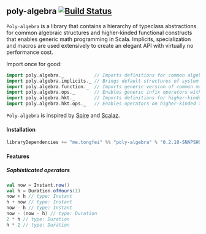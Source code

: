 ## poly-algebra [![Build Status](https://travis-ci.org/ctongfei/poly-algebra.svg?branch=master)](https://travis-ci.org/ctongfei/poly-algebra)

`Poly-algebra` is a library that contains a hierarchy of typeclass abstractions for common algebraic structures and higher-kinded functional constructs that enables generic math programming in Scala.
Implicits, specialization and macros are used extensively to create an elegant API with virtually no performance cost.

Import once for good:
```scala
import poly.algebra._           // Imports definitions for common algebraic structures
import poly.algebra.implicits._ // Brings default structures of system types into scope
import poly.algebra.function._  // Imports generic version of common math functions
import poly.algebra.ops._       // Enables generic infix operators with no overhead
import poly.algebra.hkt._       // Imports definitions for higher-kinded typeclasses
import poly.algebra.hkt.ops._   // Enables operators on higher-kinded types
```

`Poly-algebra` is inspired by [Spire](https://github.com/non/spire) and [Scalaz](http://github.com/scalaz/scalaz).

#### Installation
```scala
libraryDependencies += "me.tongfei" %% "poly-algebra" % "0.2.10-SNAPSHOT"
```

#### Features

##### Sophisticated operators
```scala
val now = Instant.now()
val h = Duration.ofHours(1)
now + h // type: Instant
h + now // type: Instant
now - h // type: Instant
now - (now - h) // type: Duration
2 * h // type: Duration
h * 2 // type: Duration
```
